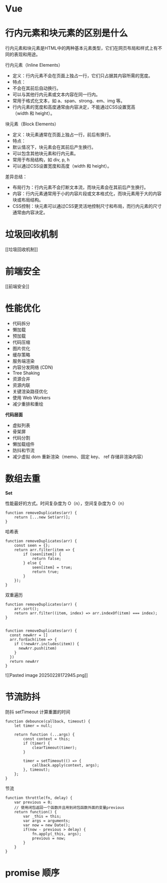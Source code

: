 
# Vue



# 行内元素和块元素的区别是什么

行内元素和块元素是HTML中的两种基本元素类型，它们在网页布局和样式上有不同的表现和用途。

行内元素（Inline Elements）

- 定义：行内元素不会在页面上独占一行，它们只占据其内容所需的宽度。
- 特点：
- 不会在其前后自动换行。
- 可以与其他行内元素或文本内容在同一行内。
- 常用于格式化文本，如 a、span、strong、em、img 等。
- 行内元素的宽度和高度通常由内容决定，不能通过CSS设置宽高（width 和 height）。

块元素（Block Elements）

- 定义：块元素通常在页面上独占一行，前后有换行。
- 特点：
- 默认情况下，块元素会在其前后产生换行。
- 可以包含其他块元素和行内元素。
- 常用于布局结构，如 div, p, h
- 可以通过CSS设置宽度和高度（width 和 height）。

差异总结：
- 布局行为：行内元素不会打断文本流，而块元素会在其前后产生换行。
- 内容：行内元素通常用于小的内容片段或文本格式化，而块元素用于大的内容块或布局结构。
- CSS控制：块元素可以通过CSS更灵活地控制尺寸和布局，而行内元素的尺寸通常由内容决定。


# 垃圾回收机制

[[垃圾回收机制]]


# 前端安全

[[前端安全]]


# 性能优化

- 代码拆分
- 懒加载
- 预加载
- 代码压缩
- 图片优化
- 缓存策略
- 服务端渲染
- 内容分发网络 (CDN)
- Tree Shaking
- 资源合并
- 资源内联
- 关键渲染路径优化
- 使用 Web Workers
- 减少重排和重绘

**代码层面**
- 虚拟列表
- 骨架屏
- 代码分割
- 懒加载组件
- 防抖和节流
- 减少虚拟 dom 重新渲染（memo、固定 key、 ref 存储非渲染内容）


# 数组去重

**Set**

性能最好的方式。时间复杂度为 O（n），空间复杂度为 O（n）

```
function removeDuplicates(arr) {
    return [...new Set(arr)];
}
```


哈希表

```
function removeDuplicates(arr) {
    const seen = {};
    return arr.filter(item => {
        if (seen[item]) {
            return false;
        } else {
            seen[item] = true;
            return true;
        }
    });
}

```


双重遍历

```
function removeDuplicates(arr) {
    arr.sort();
    return arr.filter((item, index) => arr.indexOf(item) === index);
}


```

```
function removeDuplicates(arr) {
  const newArr = []
  arr.forEach(item => {
    if (!newArr.includes(item)) {
      newArr.push(item)
    }
  })
  return newArr
}
```



![[Pasted image 20250228172945.png]]


# 节流防抖

防抖
setTimeout 计算重置的时间

```
function debounce(callback, timeout) {
    let timer = null;

    return function (...args) {
        const context = this;
        if (timer) {
            clearTimeout(timer);
        }
        
        timer = setTimeout(() => {
            callback.apply(context, args);
        }, timeout);
    };
}

```




节流
```
function throttle(fn, delay) {
    var previous = 0;
    // 使用闭包返回一个函数并且用到闭包函数外面的变量previous
    return function() {
        var _this = this;
        var args = arguments;
        var now = new Date();
        if(now - previous > delay) {
            fn.apply(_this, args);
            previous = now;
        }
    }
}
```

# promise 顺序
